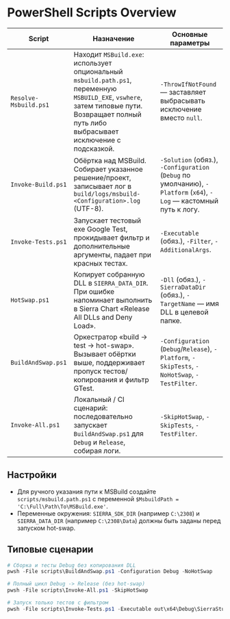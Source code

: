 # PowerShell Scripts Overview

| Script | Назначение | Основные параметры |
|--------|------------|-------------------|
| `Resolve-Msbuild.ps1` | Находит `MSBuild.exe`: использует опциональный `msbuild.path.ps1`, переменную `MSBUILD_EXE`, `vswhere`, затем типовые пути. Возвращает полный путь либо выбрасывает исключение с подсказкой. | `-ThrowIfNotFound` — заставляет выбрасывать исключение вместо `null`. |
| `Invoke-Build.ps1` | Обёртка над MSBuild. Собирает указанное решение/проект, записывает лог в `build/logs/msbuild-<Configuration>.log` (UTF-8). | `-Solution` (обяз.), `-Configuration` (`Debug` по умолчанию), `-Platform` (`x64`), `-Log` — кастомный путь к логу. |
| `Invoke-Tests.ps1` | Запускает тестовый exe Google Test, прокидывает фильтр и дополнительные аргументы, падает при красных тестах. | `-Executable` (обяз.), `-Filter`, `-AdditionalArgs`. |
| `HotSwap.ps1` | Копирует собранную DLL в `SIERRA_DATA_DIR`. При ошибке напоминает выполнить в Sierra Chart «Release All DLLs and Deny Load». | `-Dll` (обяз.), `-SierraDataDir` (обяз.), `-TargetName` — имя DLL в целевой папке. |
| `BuildAndSwap.ps1` | Оркестратор «build → test → hot-swap». Вызывает обёртки выше, поддерживает пропуск тестов/копирования и фильтр GTest. | `-Configuration` (`Debug`/`Release`), `-Platform`, `-SkipTests`, `-NoHotSwap`, `-TestFilter`. |
| `Invoke-All.ps1` | Локальный / CI сценарий: последовательно запускает `BuildAndSwap.ps1` для `Debug` и `Release`, собирая логи. | `-SkipHotSwap`, `-SkipTests`, `-TestFilter`. |

## Настройки
- Для ручного указания пути к MSBuild создайте `scripts/msbuild.path.ps1` с переменной `$MsbuildPath = 'C:\Full\Path\To\MSBuild.exe'`.
- Переменные окружения: `SIERRA_SDK_DIR` (например `C:\2308`) и `SIERRA_DATA_DIR` (например `C:\2308\Data`) должны быть заданы перед запуском hot-swap.

## Типовые сценарии
```powershell
# Сборка и тесты Debug без копирования DLL
pwsh -File scripts\BuildAndSwap.ps1 -Configuration Debug -NoHotSwap

# Полный цикл Debug -> Release (без hot-swap)
pwsh -File scripts\Invoke-All.ps1 -SkipHotSwap

# Запуск только тестов с фильтром
pwsh -File scripts\Invoke-Tests.ps1 -Executable out\x64\Debug\SierraStudy.Tests.exe -Filter "MovingAverageTest.*"
```

